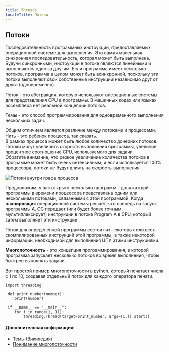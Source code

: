 ```yaml
---
title: Threads
localeTitle: Потоки
---
```

## Потоки

Последовательность программных инструкций, предоставляемых операционной системе для выполнения. Это самая маленькая синхронная последовательность, которая может быть выполнена. Будучи синхронными, инструкции в потоке являются линейными и выполняются один за другим. Если программа имеет несколько потоков, программа в целом может быть асинхронной, поскольку эти потоки выполняют свои собственные инструкции независимо друг от друга (одновременно).

Поток - это абстракция, которую используют операционные системы для представления CPU в программы. В машинных кодах или языках ассемблера нет реальной концепции потоков.

Темы - это способ программирования для одновременного выполнения нескольких задач.

Общим отличием является различие между потоками и процессами. Нить - это ребенок процесса, так сказать.  
В рамках процесса может быть любое количество дочерних потоков. Потоки могут увеличить скорость выполнения программы, увеличив процентное соотношение CPU, используемого для задачи.  
Обратите внимание, что резкое увеличение количества потоков в программе может быть очень интенсивным, и если используется 100% процессора, потоки не будут влиять на скорость выполнения.

![Потоки внутри графа процесса](https://upload.wikimedia.org/wikipedia/commons/thumb/a/a5/Multithreaded_process.svg/440px-Multithreaded_process.svg.png)

Предположим, у вас открыто несколько программ - доля каждой программы в времени процессора представлена ​​одним или несколькими потоками, связанными с этой программой. Когда **планировщик** операционной системы решает, что очередь на запуск программы A, ОС передает (или будет более точным, мультиплексирует) инструкции в потоке Program A в CPU, который затем выполняет эти инструкции.

Поток для определенной программы состоит из некоторых или всех скомпилированных инструкций этой программы, а также некоторой информации, необходимой для выполнения ЦПУ этими инструкциями.

**Многопоточность** - это концепция программирования, в которой программа запускает несколько потоков во время выполнения, чтобы быстрее выполнять задачи.

Вот простой пример многопоточности в python, который печатает числа с 1 по 10, создавая отдельный поток для каждого оператора печати.
```
import threading 
 
 def print_number(number): 
    print(number) 
 
 if __name__ == "__main__": 
    for i in range(1, 11): 
        threading.Thread(target=print_number, args=(i,)).start() 
```

#### Дополнительная информация:

*   [Темы (Википедия)](https://en.wikipedia.org/wiki/Thread_(computing))
*   [Понимание многопоточности](http://www.nakov.com/inetjava/lectures/part-1-sockets/InetJava-1.3-Multithreading.html)